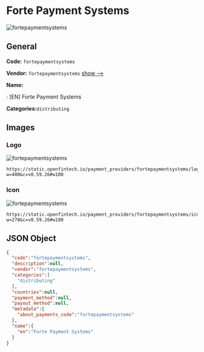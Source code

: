 
# Forte Payment Systems 
![fortepaymentsystems](https://static.openfintech.io/payment_providers/fortepaymentsystems/logo.png?w=400&c=v0.59.26#w100)  

## General 
 
**Code:** `fortepaymentsystems` 
 
**Vendor:** `fortepaymentsystems` [show -->](/vendors/fortepaymentsystems/) 
 
**Name:** 
 
:	[EN] Forte Payment Systems 
 
**Categories:**`distributing` 
 

## Images 

### Logo 
 
![fortepaymentsystems](https://static.openfintech.io/payment_providers/fortepaymentsystems/logo.png?w=400&c=v0.59.26#w100)  

```
https://static.openfintech.io/payment_providers/fortepaymentsystems/logo.png?w=400&c=v0.59.26#w100
```  

### Icon 
 
![fortepaymentsystems](https://static.openfintech.io/payment_providers/fortepaymentsystems/icon.png?w=278&c=v0.59.26#w100)  

```
https://static.openfintech.io/payment_providers/fortepaymentsystems/icon.png?w=278&c=v0.59.26#w100
```  

## JSON Object 

```json
{
  "code":"fortepaymentsystems",
  "description":null,
  "vendor":"fortepaymentsystems",
  "categories":[
    "distributing"
  ],
  "countries":null,
  "payment_method":null,
  "payout_method":null,
  "metadata":{
    "about_payments_code":"fortepaymentsystems"
  },
  "name":{
    "en":"Forte Payment Systems"
  }
}
```  

